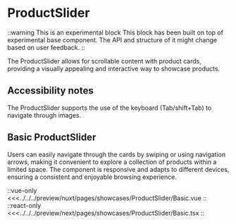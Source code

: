 # ProductSlider

::warning This is an experimental block
This block has been built on top of experimental base component. The API and structure of it might change based on user feedback.
::

The ProductSlider allows for scrollable content with product cards, providing a visually appealing and interactive way to showcase products.
## Accessibility notes

The ProductSlider supports the use of the keyboard (Tab/shift+Tab) to navigate through images.

## Basic ProductSlider

Users can easily navigate through the cards by swiping or using navigation arrows, making it convenient to explore a collection of products within a limited space. The component is responsive and adapts to different devices, ensuring a consistent and enjoyable browsing experience.


<Showcase showcase-name="ProductSlider/Basic" style="min-height:380px">

::vue-only
<<<../../../preview/nuxt/pages/showcases/ProductSlider/Basic.vue
::
::react-only
<<<../../../preview/next/pages/showcases/ProductSlider/Basic.tsx
::

</Showcase>
